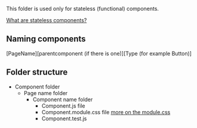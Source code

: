 This folder is used only for stateless (functional) components.

[What are stateless components?](https://programmingwithmosh.com/react/react-functional-components/)

## Naming components

[PageName][parentcomponent (if there is one)][Type (for example Button)]

## Folder structure

- Component folder
  - Page name folder
    - Component name folder
      - Component.js file
      - Component.module.css file [more on the module.css](https://facebook.github.io/create-react-app/docs/adding-a-css-modules-stylesheet)
      - Component.test.js
